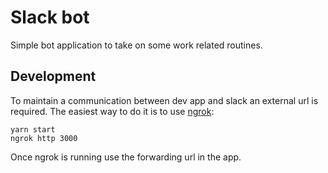 # Slack bot

Simple bot application to take on some work related routines.

## Development

To maintain a communication between dev app and slack an external url is required.
The easiest way to do it is to use [ngrok](https://www.npmjs.com/package/ngrok):

```
yarn start
ngrok http 3000
```

Once ngrok is running use the forwarding url in the app.

